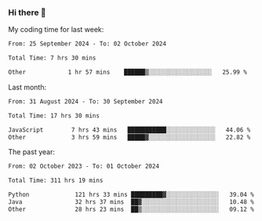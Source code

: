 ### Hi there 👋

My coding time for last week:

<!--START_SECTION:week-->

```txt
From: 25 September 2024 - To: 02 October 2024

Total Time: 7 hrs 30 mins

Other            1 hr 57 mins    ██████▒░░░░░░░░░░░░░░░░░░   25.99 %
```

<!--END_SECTION:week-->

Last month:

<!--START_SECTION:month-->

```txt
From: 31 August 2024 - To: 30 September 2024

Total Time: 17 hrs 30 mins

JavaScript        7 hrs 43 mins   ███████████░░░░░░░░░░░░░░   44.06 %
Other             3 hrs 59 mins   █████▓░░░░░░░░░░░░░░░░░░░   22.82 %
```

<!--END_SECTION:month-->

The past year:

<!--START_SECTION:year-->

```txt
From: 02 October 2023 - To: 01 October 2024

Total Time: 311 hrs 19 mins

Python             121 hrs 33 mins █████████▓░░░░░░░░░░░░░░░   39.04 %
Java               32 hrs 37 mins  ██▓░░░░░░░░░░░░░░░░░░░░░░   10.48 %
Other              28 hrs 23 mins  ██▒░░░░░░░░░░░░░░░░░░░░░░   09.12 %
```

<!--END_SECTION:year-->
